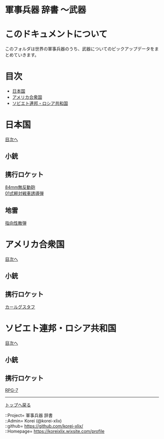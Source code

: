 # 軍事兵器 辞書 ～武器

# このドキュメントについて
このフォルダは世界の軍事兵器のうち、武器についてのピックアップデータをまとめていきます。  



# 目次 <a name="aMokuji"></a>

* [日本国](#aJapan)
* [アメリカ合衆国](#aAmerica)
* [ソビエト連邦・ロシア共和国](#aRussia)




# 日本国 <a name="aJapan"></a>
[目次へ](#aMokuji)

## 小銃


## 携行ロケット
[84mm無反動砲](/wepon/others/carlgustaf.md)  
[01式軽対戦車誘導弾](/wepon/japan/atm5.md)  


## 地雷
[指向性散弾](/wepon/others/fordonsmina13.md)  




# アメリカ合衆国 <a name="aAmerica"></a>
[目次へ](#aMokuji)

## 小銃


## 携行ロケット
[カールグスタフ](/wepon/others/carlgustaf.md)  





# ソビエト連邦・ロシア共和国 <a name="aRussia"></a>
[目次へ](#aMokuji)

## 小銃


## 携行ロケット
[RPG-7](/wepon/russia/rpg7.md)  








***
[トップへ戻る](/readme.md)  
  
::Project= 軍事兵器 辞書  
::Admin= Korei (@korei-xlix)  
::github= https://github.com/korei-xlix/  
::Homepage= https://koreixlix.wixsite.com/profile  
